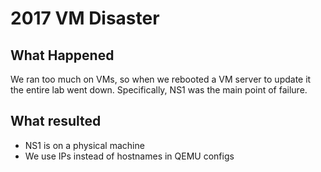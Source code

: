 # 2017 VM Disaster

## What Happened

We ran too much on VMs, so when we rebooted a VM server to update it the entire lab went down. Specifically, NS1 was the main point of failure.

## What resulted

* NS1 is on a physical machine
* We use IPs instead of hostnames in QEMU configs

